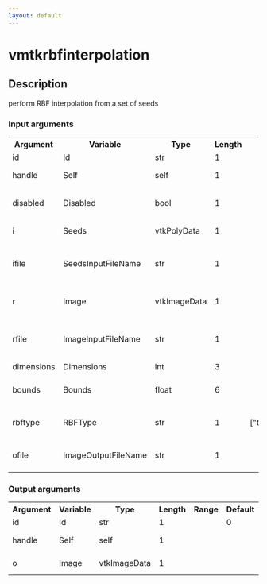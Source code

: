 ```yaml
---
layout: default
---
```

<h1>vmtkrbfinterpolation</h1>
<h2>Description</h2>
perform RBF interpolation from a set of seeds
<h3>Input arguments</h3>
<table class="vmtkscripts">
<tr>
<th>Argument</th><th>Variable</th><th>Type</th><th>Length</th><th>Range</th><th>Default</th><th>Description</th>
</tr>
<tr><td>id</td><td>Id</td><td>str</td><td>1</td><td></td><td>0</td><td>script id</td>
</tr>
<tr><td>handle</td><td>Self</td><td>self</td><td>1</td><td></td><td></td><td>handle to self</td>
</tr>
<tr><td>disabled</td><td>Disabled</td><td>bool</td><td>1</td><td></td><td>0</td><td>disable execution and piping</td>
</tr>
<tr><td>i</td><td>Seeds</td><td>vtkPolyData</td><td>1</td><td></td><td></td><td>the input seeds</td>
</tr>
<tr><td>ifile</td><td>SeedsInputFileName</td><td>str</td><td>1</td><td></td><td></td><td>filename for the default Seeds reader</td>
</tr>
<tr><td>r</td><td>Image</td><td>vtkImageData</td><td>1</td><td></td><td></td><td>the reference image</td>
</tr>
<tr><td>rfile</td><td>ImageInputFileName</td><td>str</td><td>1</td><td></td><td></td><td>filename for the default Image reader</td>
</tr>
<tr><td>dimensions</td><td>Dimensions</td><td>int</td><td>3</td><td></td><td>[0, 0, 0]</td><td></td>
</tr>
<tr><td>bounds</td><td>Bounds</td><td>float</td><td>6</td><td></td><td>[0.0, 1.0, 0.0, 1.0, 0.0, 1.0]</td><td></td>
</tr>
<tr><td>rbftype</td><td>RBFType</td><td>str</td><td>1</td><td>["thinplatespline","biharmonic","triharmonic"]</td><td>biharmonic</td><td>the type of RBF interpolation</td>
</tr>
<tr><td>ofile</td><td>ImageOutputFileName</td><td>str</td><td>1</td><td></td><td></td><td>filename for the default Image writer</td>
</tr>
</table><h3>Output arguments</h3>
<table class="vmtkscripts">
<tr>
<th>Argument</th><th>Variable</th><th>Type</th><th>Length</th><th>Range</th><th>Default</th><th>Description</th>
</tr>
<tr><td>id</td><td>Id</td><td>str</td><td>1</td><td></td><td>0</td><td>script id</td>
</tr>
<tr><td>handle</td><td>Self</td><td>self</td><td>1</td><td></td><td></td><td>handle to self</td>
</tr>
<tr><td>o</td><td>Image</td><td>vtkImageData</td><td>1</td><td></td><td></td><td>the output image</td>
</tr>
</table>
